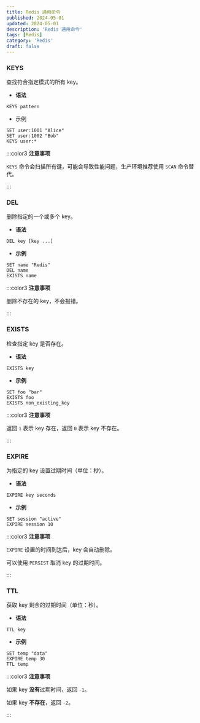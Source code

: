 ```yaml
---
title: Redis 通用命令
published: 2024-05-01
updated: 2024-05-01
description: 'Redis 通用命令'
tags: [Redis]
category: 'Redis'
draft: false 
---
```




### KEYS
查找符合指定模式的所有 key。

+ **语法**

```plain
KEYS pattern
```

+ 示例

```plain
SET user:1001 "Alice"
SET user:1002 "Bob"
KEYS user:*
```

:::color3
**注意事项**

`KEYS` 命令会扫描所有键，可能会导致性能问题，生产环境推荐使用 `SCAN` 命令替代。

:::

### DEL
删除指定的一个或多个 key。

+ **语法**

```plain
DEL key [key ...]
```

+ **示例**

```plain
SET name "Redis"
DEL name
EXISTS name
```

:::color3
**注意事项**

删除不存在的 key，不会报错。

:::

### EXISTS
检查指定 key 是否存在。

+ **语法**

```plain
EXISTS key
```

+ **示例**

```plain
SET foo "bar"
EXISTS foo
EXISTS non_existing_key
```

:::color3
**注意事项**

返回 `1` 表示 key 存在，返回 `0` 表示 key 不存在。

:::

### EXPIRE
为指定的 key 设置过期时间（单位：秒）。

+ **语法**

```plain
EXPIRE key seconds
```

+ **示例**

```plain
SET session "active"
EXPIRE session 10
```

:::color3
**注意事项**

`EXPIRE` 设置的时间到达后，key 会自动删除。

可以使用 `PERSIST` 取消 key 的过期时间。

:::

### TTL
获取 key 剩余的过期时间（单位：秒）。

+ **语法**

```plain
TTL key
```

+ **示例**

```plain
SET temp "data"
EXPIRE temp 30
TTL temp
```

:::color3
**注意事项**

如果 key **没有**过期时间，返回 `-1`。

如果 key **不存在**，返回 `-2`。

:::

